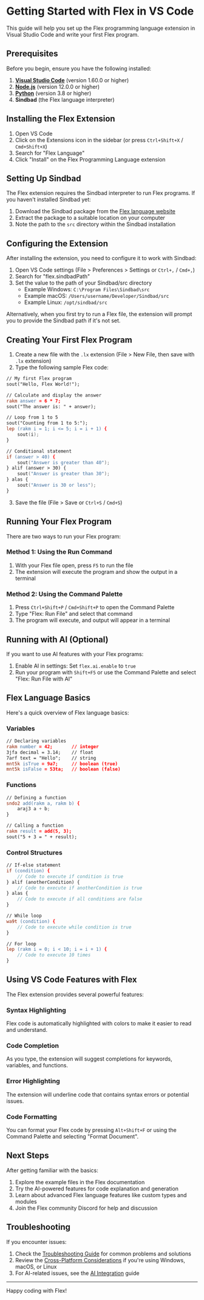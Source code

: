 # Getting Started with Flex in VS Code

This guide will help you set up the Flex programming language extension in Visual Studio Code and write your first Flex program.

## Prerequisites

Before you begin, ensure you have the following installed:

1. **[Visual Studio Code](https://code.visualstudio.com/)** (version 1.60.0 or higher)
2. **[Node.js](https://nodejs.org/)** (version 12.0.0 or higher)
3. **[Python](https://www.python.org/)** (version 3.8 or higher)
4. **Sindbad** (the Flex language interpreter)

## Installing the Flex Extension

1. Open VS Code
2. Click on the Extensions icon in the sidebar (or press `Ctrl+Shift+X` / `Cmd+Shift+X`)
3. Search for "Flex Language"
4. Click "Install" on the Flex Programming Language extension

## Setting Up Sindbad

The Flex extension requires the Sindbad interpreter to run Flex programs. If you haven't installed Sindbad yet:

1. Download the Sindbad package from the [Flex language website](https://flex-lang.org/download)
2. Extract the package to a suitable location on your computer
3. Note the path to the `src` directory within the Sindbad installation

## Configuring the Extension

After installing the extension, you need to configure it to work with Sindbad:

1. Open VS Code settings (File > Preferences > Settings or `Ctrl+,` / `Cmd+,`)
2. Search for "flex.sindbadPath"
3. Set the value to the path of your Sindbad/src directory
   - Example Windows: `C:\Program Files\Sindbad\src`
   - Example macOS: `/Users/username/Developer/Sindbad/src`
   - Example Linux: `/opt/sindbad/src`

Alternatively, when you first try to run a Flex file, the extension will prompt you to provide the Sindbad path if it's not set.

## Creating Your First Flex Program

1. Create a new file with the `.lx` extension (File > New File, then save with `.lx` extension)
2. Type the following sample Flex code:

```flex
// My first Flex program
sout("Hello, Flex World!");

// Calculate and display the answer
rakm answer = 6 * 7;
sout("The answer is: " + answer);

// Loop from 1 to 5
sout("Counting from 1 to 5:");
lep (rakm i = 1; i <= 5; i = i + 1) {
    sout(i);
}

// Conditional statement
if (answer > 40) {
    sout("Answer is greater than 40");
} alif (answer > 30) {
    sout("Answer is greater than 30");
} alas {
    sout("Answer is 30 or less");
}
```

3. Save the file (File > Save or `Ctrl+S` / `Cmd+S`)

## Running Your Flex Program

There are two ways to run your Flex program:

### Method 1: Using the Run Command

1. With your Flex file open, press `F5` to run the file
2. The extension will execute the program and show the output in a terminal

### Method 2: Using the Command Palette

1. Press `Ctrl+Shift+P` / `Cmd+Shift+P` to open the Command Palette
2. Type "Flex: Run File" and select that command
3. The program will execute, and output will appear in a terminal

## Running with AI (Optional)

If you want to use AI features with your Flex programs:

1. Enable AI in settings: Set `flex.ai.enable` to `true`
2. Run your program with `Shift+F5` or use the Command Palette and select "Flex: Run File with AI"

## Flex Language Basics

Here's a quick overview of Flex language basics:

### Variables

```flex
// Declaring variables
rakm number = 42;       // integer
3jfa decimal = 3.14;    // float
7arf text = "Hello";    // string
mnt5k isTrue = 9a7;     // boolean (true)
mnt5k isFalse = 53ta;   // boolean (false)
```

### Functions

```flex
// Defining a function
sndo2 add(rakm a, rakm b) {
    araj3 a + b;
}

// Calling a function
rakm result = add(5, 3);
sout("5 + 3 = " + result);
```

### Control Structures

```flex
// If-else statement
if (condition) {
    // Code to execute if condition is true
} alif (anotherCondition) {
    // Code to execute if anotherCondition is true
} alas {
    // Code to execute if all conditions are false
}

// While loop
wa9t (condition) {
    // Code to execute while condition is true
}

// For loop
lep (rakm i = 0; i < 10; i = i + 1) {
    // Code to execute 10 times
}
```

## Using VS Code Features with Flex

The Flex extension provides several powerful features:

### Syntax Highlighting

Flex code is automatically highlighted with colors to make it easier to read and understand.

### Code Completion

As you type, the extension will suggest completions for keywords, variables, and functions.

### Error Highlighting

The extension will underline code that contains syntax errors or potential issues.

### Code Formatting

You can format your Flex code by pressing `Alt+Shift+F` or using the Command Palette and selecting "Format Document".

## Next Steps

After getting familiar with the basics:

1. Explore the example files in the Flex documentation
2. Try the AI-powered features for code explanation and generation
3. Learn about advanced Flex language features like custom types and modules
4. Join the Flex community Discord for help and discussion

## Troubleshooting

If you encounter issues:

1. Check the [Troubleshooting Guide](troubleshooting.md) for common problems and solutions
2. Review the [Cross-Platform Considerations](cross-platform.md) if you're using Windows, macOS, or Linux
3. For AI-related issues, see the [AI Integration](ai-integration.md) guide

---

Happy coding with Flex! 